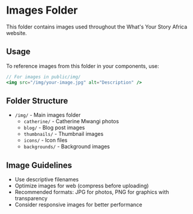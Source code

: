 # Images Folder

This folder contains images used throughout the What's Your Story Africa website.

## Usage

To reference images from this folder in your components, use:

```jsx
// For images in public/img/
<img src="/img/your-image.jpg" alt="Description" />
```

## Folder Structure

- `/img/` - Main images folder
  - `catherine/` - Catherine Mwangi photos
  - `blog/` - Blog post images
  - `thumbnails/` - Thumbnail images
  - `icons/` - Icon files
  - `backgrounds/` - Background images

## Image Guidelines

- Use descriptive filenames
- Optimize images for web (compress before uploading)
- Recommended formats: JPG for photos, PNG for graphics with transparency
- Consider responsive images for better performance